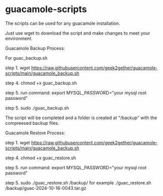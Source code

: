 # guacamole-scripts

The scripts can be used for any guacamole installation.

Just use wget to download the script and make changes to meet your environment.

Guacamole Backup Process:

For guac_backup.sh
 
step 1. wget https://raw.githubusercontent.com/geek2gether/guacamole-scripts/main/guacamole_backup.sh

step 4. chmod +x guac_backup.sh

step 5. run command: export MYSQL_PASSWORD="your mysql root password"

step 5. sudo ./guac_backup.sh

The script will be completed and a folder is created at "/backup" with the compreesed backup files.


Guacamole Restore Process:

step 1. wget https://raw.githubusercontent.com/geek2gether/guacamole-scripts/main/guacamole_backup.sh

step 4. chmod +x guac_restore.sh

step 5. run command: export MYSQL_PASSWORD="your mysql root password"

step 5. sudo ./guac_restore.sh /backup/<backup-file> for example ./guac_restore.sh /backup/guac-2024-10-16-0043.tar.gz

